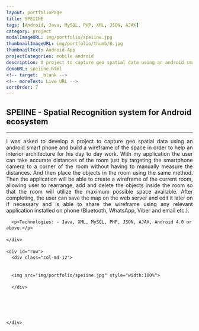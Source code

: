 ```yaml
---
layout: portfolioPage
title: SPEIINE
tags: [Android, Java, MySQL, PHP, XML, JSON, AJAX]
category: project
modalImageURL: img/portfolio/speiine.jpg
thumbnailImageURL: img/portfolio/thumb/8.jpg
thumbnailText: Android App
projectCategories: mobile android
description: A project to capture geo spatial data using an android smart phone and build a wireframe of the space in order to help an interior architecture for his day to day work.
demoURL: speiine.html
<!-- target: _blank -->
<!-- moreText: Live URL -->
sortOrder: 7
---
```

<!-- Experience Section -->
<div id="works" class="text-center">
  <div class="container">
    <div class="section-title center" >
      <h2>SPEIINE - Spatial Recognition system for Android ecosystem</h2>
      <hr>
      <p style="text-align:justify">
        I was asked to develop a project to capture geo spatial data using an android smart phone and build a wireframe of the space in order to help an interior architecture for his day to day work. With my application the user can take accurate distances of the room just by targeting the smartphone camera to a corner of the room without having to manually measure the distances. And then place the objects in the room using the same method. Then the application will be able to create a wireframe of the current room, allowing user to rearrange, add and delete the objects inside the room so that the room will utilize the maximum possible space available. After completing, the user can save the map on the web server and edit it later on if necessary and is able to share the wireframe using any relevant application installed on phone (Bluetooth, WhatsApp, Viber and email etc.).</p>


      <p>Technologies: - Java, XML, MySQL, PHP, JSON, AJAX, Android 4.0 or above.</p>

    </div>

    <div id="row">
      <div class="col-md-12">


      <img src="img/portfolio/speiine.jpg" style="width:100%">

      </div>





    </div>
  </div>
</div>
